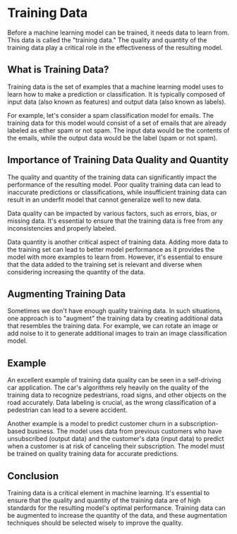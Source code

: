 # Training Data

Before a machine learning model can be trained, it needs data to learn from. This data is called the "training data." The quality and quantity of the training data play a critical role in the effectiveness of the resulting model.

## What is Training Data?

Training data is the set of examples that a machine learning model uses to learn how to make a prediction or classification. It is typically composed of input data (also known as features) and output data (also known as labels).

For example, let's consider a spam classification model for emails. The training data for this model would consist of a set of emails that are already labeled as either spam or not spam. The input data would be the contents of the emails, while the output data would be the label (spam or not spam).

## Importance of Training Data Quality and Quantity

The quality and quantity of the training data can significantly impact the performance of the resulting model. Poor quality training data can lead to inaccurate predictions or classifications, while insufficient training data can result in an underfit model that cannot generalize well to new data.

Data quality can be impacted by various factors, such as errors, bias, or missing data. It's essential to ensure that the training data is free from any inconsistencies and properly labeled.

Data quantity is another critical aspect of training data. Adding more data to the training set can lead to better model performance as it provides the model with more examples to learn from. However, it's essential to ensure that the data added to the training set is relevant and diverse when considering increasing the quantity of the data.

## Augmenting Training Data

Sometimes we don't have enough quality training data. In such situations, one approach is to "augment" the training data by creating additional data that resembles the training data. For example, we can rotate an image or add noise to it to generate additional images to train an image classification model.

## Example

An excellent example of training data quality can be seen in a self-driving car application. The car's algorithms rely heavily on the quality of the training data to recognize pedestrians, road signs, and other objects on the road accurately. Data labeling is crucial, as the wrong classification of a pedestrian can lead to a severe accident.

Another example is a model to predict customer churn in a subscription-based business. The model uses data from previous customers who have unsubscribed (output data) and the customer's data (input data) to predict when a customer is at risk of canceling their subscription. The model must be trained on quality training data for accurate predictions.

## Conclusion

Training data is a critical element in machine learning. It's essential to ensure that the quality and quantity of the training data are of high standards for the resulting model's optimal performance. Training data can be augmented to increase the quantity of the data, and these augmentation techniques should be selected wisely to improve the quality.
